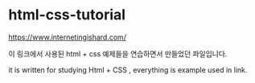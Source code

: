 # html-css-tutorial

https://www.internetingishard.com/

이 링크에서 사용된 html + css 예제들을 연습하면서 만들었던 파일입니다. 

it is written for studying Html + CSS , everything is example used in link.
